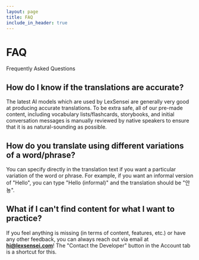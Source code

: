 ```yaml
---
layout: page
title: FAQ
include_in_header: true
---
```


# FAQ

Frequently Asked Questions
<br>

## **How do I know if the translations are accurate?**

The latest AI models which are used by LexSensei are generally very good at producing accurate translations. To be extra safe, all of our pre-made content, including vocabulary lists/flashcards, storybooks, and initial conversation messages is manually reviewed by native speakers to ensure that it is as natural-sounding as possible.
<br>

## **How do you translate using different variations of a word/phrase?**

You can specify directly in the translation text if you want a particular variation of the word or phrase. For example, if you want an informal version of "Hello", you can type "Hello (informal)" and the translation should be "안뇽".
<br>

## **What if I can't find content for what I want to practice?**

If you feel anything is missing (in terms of content, features, etc.) or have any other feedback, you can always reach out via email at **hi@lexsensei.com**! The "Contact the Developer" button in the Account tab is a shortcut for this.
<br>
